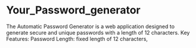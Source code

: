 # Your_Password_generator
The Automatic Password Generator is a web application designed to generate secure and unique passwords with a length of 12 characters. Key Features:  Password Length:  fixed length of 12 characters, 

